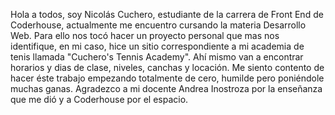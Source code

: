 Hola a todos, soy Nicolás Cuchero, estudiante de la carrera de Front End de Coderhouse, actualmente me encuentro cursando la materia Desarrollo Web. Para ello nos tocó hacer un proyecto personal que mas nos identifique, en mi caso, hice un sitio correspondiente a mi academia de tenis llamada "Cuchero's Tennis Academy". Ahí mismo van a encontrar horarios y dias de clase, niveles, canchas y locación. Me siento contento de hacer éste trabajo empezando totalmente de cero, humilde pero poniéndole muchas ganas. Agradezco a mi docente Andrea Inostroza por la enseñanza que me dió y a Coderhouse por el espacio. 
